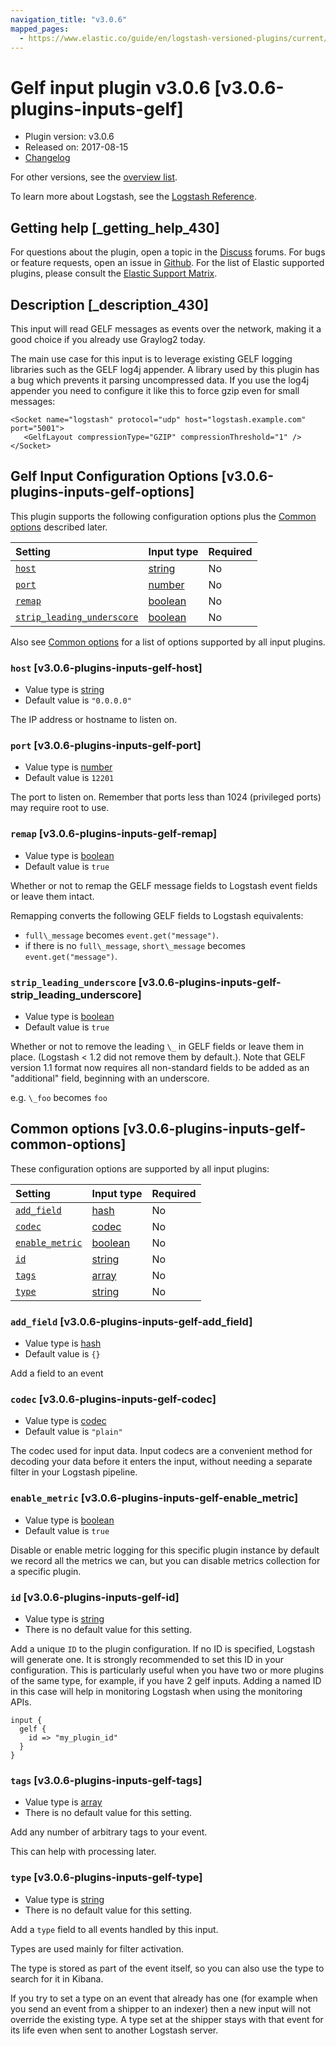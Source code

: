 ```yaml
---
navigation_title: "v3.0.6"
mapped_pages:
  - https://www.elastic.co/guide/en/logstash-versioned-plugins/current/v3.0.6-plugins-inputs-gelf.html
---
```


# Gelf input plugin v3.0.6 [v3.0.6-plugins-inputs-gelf]

* Plugin version: v3.0.6
* Released on: 2017-08-15
* [Changelog](https://github.com/logstash-plugins/logstash-input-gelf/blob/v3.0.6/CHANGELOG.md)

For other versions, see the [overview list](input-gelf-index.md).

To learn more about Logstash, see the [Logstash Reference](https://www.elastic.co/guide/en/logstash/current/index.html).

## Getting help [_getting_help_430]

For questions about the plugin, open a topic in the [Discuss](http://discuss.elastic.co) forums. For bugs or feature requests, open an issue in [Github](https://github.com/logstash-plugins/logstash-input-gelf). For the list of Elastic supported plugins, please consult the [Elastic Support Matrix](https://www.elastic.co/support/matrix#matrix_logstash_plugins).

## Description [_description_430]

This input will read GELF messages as events over the network, making it a good choice if you already use Graylog2 today.

The main use case for this input is to leverage existing GELF logging libraries such as the GELF log4j appender. A library used by this plugin has a bug which prevents it parsing uncompressed data. If you use the log4j appender you need to configure it like this to force gzip even for small messages:

```
<Socket name="logstash" protocol="udp" host="logstash.example.com" port="5001">
   <GelfLayout compressionType="GZIP" compressionThreshold="1" />
</Socket>
```

## Gelf Input Configuration Options [v3.0.6-plugins-inputs-gelf-options]

This plugin supports the following configuration options plus the [Common options](v3-0-6-plugins-inputs-gelf.md#v3.0.6-plugins-inputs-gelf-common-options) described later.

| Setting | Input type | Required |
| :- | :- | :- |
| [`host`](v3-0-6-plugins-inputs-gelf.md#v3.0.6-plugins-inputs-gelf-host) | [string](/lsr/value-types.md#string) | No |
| [`port`](v3-0-6-plugins-inputs-gelf.md#v3.0.6-plugins-inputs-gelf-port) | [number](/lsr/value-types.md#number) | No |
| [`remap`](v3-0-6-plugins-inputs-gelf.md#v3.0.6-plugins-inputs-gelf-remap) | [boolean](/lsr/value-types.md#boolean) | No |
| [`strip_leading_underscore`](v3-0-6-plugins-inputs-gelf.md#v3.0.6-plugins-inputs-gelf-strip_leading_underscore) | [boolean](/lsr/value-types.md#boolean) | No |

Also see [Common options](v3-0-6-plugins-inputs-gelf.md#v3.0.6-plugins-inputs-gelf-common-options) for a list of options supported by all input plugins.

### `host` [v3.0.6-plugins-inputs-gelf-host]

* Value type is [string](/lsr/value-types.md#string)
* Default value is `"0.0.0.0"`

The IP address or hostname to listen on.

### `port` [v3.0.6-plugins-inputs-gelf-port]

* Value type is [number](/lsr/value-types.md#number)
* Default value is `12201`

The port to listen on. Remember that ports less than 1024 (privileged ports) may require root to use.

### `remap` [v3.0.6-plugins-inputs-gelf-remap]

* Value type is [boolean](/lsr/value-types.md#boolean)
* Default value is `true`

Whether or not to remap the GELF message fields to Logstash event fields or leave them intact.

Remapping converts the following GELF fields to Logstash equivalents:

* `full\_message` becomes `event.get("message")`.
* if there is no `full\_message`, `short\_message` becomes `event.get("message")`.

### `strip_leading_underscore` [v3.0.6-plugins-inputs-gelf-strip_leading_underscore]

* Value type is [boolean](/lsr/value-types.md#boolean)
* Default value is `true`

Whether or not to remove the leading `\_` in GELF fields or leave them in place. (Logstash < 1.2 did not remove them by default.). Note that GELF version 1.1 format now requires all non-standard fields to be added as an "additional" field, beginning with an underscore.

e.g. `\_foo` becomes `foo`

## Common options [v3.0.6-plugins-inputs-gelf-common-options]

These configuration options are supported by all input plugins:

| Setting | Input type | Required |
| :- | :- | :- |
| [`add_field`](v3-0-6-plugins-inputs-gelf.md#v3.0.6-plugins-inputs-gelf-add_field) | [hash](/lsr/value-types.md#hash) | No |
| [`codec`](v3-0-6-plugins-inputs-gelf.md#v3.0.6-plugins-inputs-gelf-codec) | [codec](/lsr/value-types.md#codec) | No |
| [`enable_metric`](v3-0-6-plugins-inputs-gelf.md#v3.0.6-plugins-inputs-gelf-enable_metric) | [boolean](/lsr/value-types.md#boolean) | No |
| [`id`](v3-0-6-plugins-inputs-gelf.md#v3.0.6-plugins-inputs-gelf-id) | [string](/lsr/value-types.md#string) | No |
| [`tags`](v3-0-6-plugins-inputs-gelf.md#v3.0.6-plugins-inputs-gelf-tags) | [array](/lsr/value-types.md#array) | No |
| [`type`](v3-0-6-plugins-inputs-gelf.md#v3.0.6-plugins-inputs-gelf-type) | [string](/lsr/value-types.md#string) | No |

### `add_field` [v3.0.6-plugins-inputs-gelf-add_field]

* Value type is [hash](/lsr/value-types.md#hash)
* Default value is `{}`

Add a field to an event

### `codec` [v3.0.6-plugins-inputs-gelf-codec]

* Value type is [codec](/lsr/value-types.md#codec)
* Default value is `"plain"`

The codec used for input data. Input codecs are a convenient method for decoding your data before it enters the input, without needing a separate filter in your Logstash pipeline.

### `enable_metric` [v3.0.6-plugins-inputs-gelf-enable_metric]

* Value type is [boolean](/lsr/value-types.md#boolean)
* Default value is `true`

Disable or enable metric logging for this specific plugin instance by default we record all the metrics we can, but you can disable metrics collection for a specific plugin.

### `id` [v3.0.6-plugins-inputs-gelf-id]

* Value type is [string](/lsr/value-types.md#string)
* There is no default value for this setting.

Add a unique `ID` to the plugin configuration. If no ID is specified, Logstash will generate one. It is strongly recommended to set this ID in your configuration. This is particularly useful when you have two or more plugins of the same type, for example, if you have 2 gelf inputs. Adding a named ID in this case will help in monitoring Logstash when using the monitoring APIs.

```
input {
  gelf {
    id => "my_plugin_id"
  }
}
```

### `tags` [v3.0.6-plugins-inputs-gelf-tags]

* Value type is [array](/lsr/value-types.md#array)
* There is no default value for this setting.

Add any number of arbitrary tags to your event.

This can help with processing later.

### `type` [v3.0.6-plugins-inputs-gelf-type]

* Value type is [string](/lsr/value-types.md#string)
* There is no default value for this setting.

Add a `type` field to all events handled by this input.

Types are used mainly for filter activation.

The type is stored as part of the event itself, so you can also use the type to search for it in Kibana.

If you try to set a type on an event that already has one (for example when you send an event from a shipper to an indexer) then a new input will not override the existing type. A type set at the shipper stays with that event for its life even when sent to another Logstash server.
